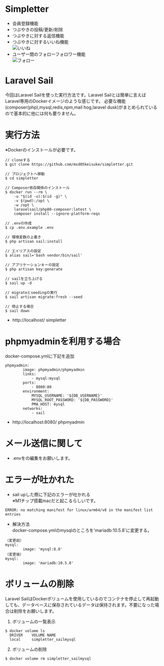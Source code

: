 # Simpletter
- 会員登録機能
- つぶやきの投稿/更新/削除
- つぶやきに対する返信機能
- つぶやきに対するいいね機能<br>
![いいね](https://user-images.githubusercontent.com/75054606/120490911-c4228d00-c3f3-11eb-80c9-d12b53176de6.gif "いいね")
- ユーザー間のフォローフォロワー機能<br>
![フォロー](https://user-images.githubusercontent.com/75054606/120492139-c5a08500-c3f4-11eb-8e84-146c483a726e.gif "フォロー")


# Laravel Sail
今回はLaravel Sailを使った実行方法です。Laravel Sailとは簡単に言えばLaravel専用のDockerイメージのような感じです。
必要な機能(composer(php),mysql,redis,npm,mail hog,laravel dusk)がまとめられているので基本的に他には何も要りません。


# 実行方法
※Dockerのインストールが必要です。<br>
```
// cloneする
$ git clone https://github.com/msd05keisuke/simpletter.git

// プロジェクトへ移動
$ cd simpletter

// Composer依存関係のインストール
$ docker run --rm \
    -u "$(id -u):$(id -g)" \
    -v $(pwd):/opt \
    -w /opt \
    laravelsail/php80-composer:latest \
    composer install --ignore-platform-reqs
 
// .envの作成
$ cp .env.example .env

// 環境変数の上書き
$ php artisan sail:install

// エイリアスの設定
$ alias sail='bash vendor/bin/sail'

// アプリケーションキーの設定
$ php artisan key:generate

// sailを立ち上げる
$ sail up -d

// migrateとseedingの実行
$ sail artisan migrate:fresh --seed

// 停止する場合
$ sail down

```
- http://localhost/  simpletter

# phpmyadminを利用する場合
docker-compose.ymlに下記を追加
```
phpmyadmin:
        image: phpmyadmin/phpmyadmin
        links:
            - mysql:mysql
        ports:
            - 8080:80
        environment:
            MYSQL_USERNAME: '${DB_USERNAME}'
            MYSQL_ROOT_PASSWORD: '${DB_PASSWORD}'
            PMA_HOST: mysql
        networks:
            - sail
```

- http://localhost:8080/ phpmyadmin

# メール送信に関して
- .envをの編集をお願いします。


# エラーが吐かれた
- sail upした際に下記のエラーが吐かれる<br>
※M1チップ搭載macだと起こるらしいです。
```
ERROR: no matching manifest for linux/arm64/v8 in the manifest list entries
```
- 解決方法<br>
docker-compose.ymlのmysqlのところを'mariadb:10.5.8'に変更する。
```
（変更前）
mysql:
        image: 'mysql:8.0'
（変更後）
mysql:
        image: 'mariadb:10.5.8'
```

# ボリュームの削除
Laravel SailはDockerボリュームを使用しているのでコンテナを停止して再起動しても、データベースに保存されているデータは保持されます。不要になった場合は削除をお願いします。
1. ボリュームの一覧表示
```
$ docker volume ls
  DRIVER    VOLUME NAME
  local     simpletter_sailmysql
```
2. ボリュームの削除
```
$ docker volume rm simpletter_sailmysql
```













